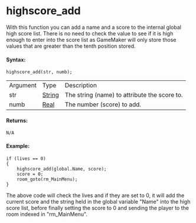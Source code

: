 # highscore_add

With this function you can add a name and a score to the internal global
high score list. There is no need to check the value to see if it is
high enough to enter into the score list as GameMaker will only store
those values that are greater than the tenth position stored.

#### Syntax:

``` gml
highscore_add(str, numb);
```

|          |                                                                        |                                              |
|----------|------------------------------------------------------------------------|----------------------------------------------|
| Argument | Type                                                                   | Description                                  |
| str      |  [String](../../../../GameMaker_Language/GML_Overview/Data_Types)  | The string (name) to attribute the score to. |
| numb     |  [Real](../../../../GameMaker_Language/GML_Overview/Data_Types)    | The number (score) to add.                   |

#### Returns:

``` gml
N/A
```

#### Example:

``` gml
if (lives == 0)
{
    highscore_add(global.Name, score);
    score = 0;
    room_goto(rm_MainMenu);
}
```

The above code will check the lives and if they are set to 0, it will
add the current score and the string held in the global variable "Name"
into the high score list, before finally setting the score to 0 and
sending the player to the room indexed in "rm_MainMenu".
